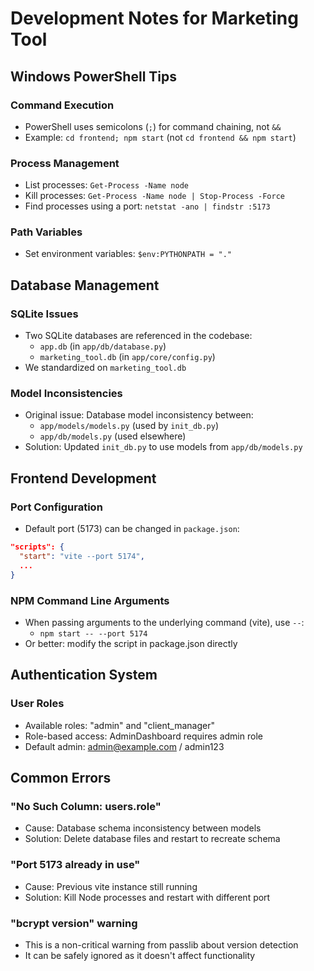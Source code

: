 # Development Notes for Marketing Tool

## Windows PowerShell Tips

### Command Execution
- PowerShell uses semicolons (`;`) for command chaining, not `&&`
- Example: `cd frontend; npm start` (not `cd frontend && npm start`)

### Process Management
- List processes: `Get-Process -Name node` 
- Kill processes: `Get-Process -Name node | Stop-Process -Force`
- Find processes using a port: `netstat -ano | findstr :5173`

### Path Variables
- Set environment variables: `$env:PYTHONPATH = "."`

## Database Management

### SQLite Issues
- Two SQLite databases are referenced in the codebase:
  - `app.db` (in `app/db/database.py`)
  - `marketing_tool.db` (in `app/core/config.py`)
- We standardized on `marketing_tool.db`

### Model Inconsistencies
- Original issue: Database model inconsistency between:
  - `app/models/models.py` (used by `init_db.py`)
  - `app/db/models.py` (used elsewhere)
- Solution: Updated `init_db.py` to use models from `app/db/models.py`

## Frontend Development

### Port Configuration
- Default port (5173) can be changed in `package.json`:
```json
"scripts": {
  "start": "vite --port 5174",
  ...
}
```

### NPM Command Line Arguments
- When passing arguments to the underlying command (vite), use `--`:
  - `npm start -- --port 5174`
- Or better: modify the script in package.json directly

## Authentication System

### User Roles
- Available roles: "admin" and "client_manager"
- Role-based access: AdminDashboard requires admin role
- Default admin: admin@example.com / admin123

## Common Errors

### "No Such Column: users.role"
- Cause: Database schema inconsistency between models
- Solution: Delete database files and restart to recreate schema

### "Port 5173 already in use"
- Cause: Previous vite instance still running
- Solution: Kill Node processes and restart with different port

### "bcrypt version" warning
- This is a non-critical warning from passlib about version detection
- It can be safely ignored as it doesn't affect functionality 